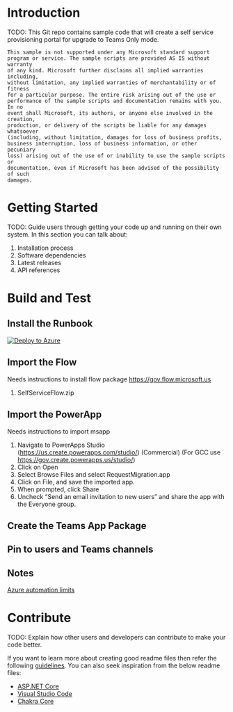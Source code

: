 # Introduction
TODO: This Git repo contains sample code that will create a self service provisioning portal for upgrade to Teams Only mode.

	This sample is not supported under any Microsoft standard support
	program or service. The sample scripts are provided AS IS without warranty
	of any kind. Microsoft further disclaims all implied warranties including,
	without limitation, any implied warranties of merchantability or of fitness
	for a particular purpose. The entire risk arising out of the use or
	performance of the sample scripts and documentation remains with you. In no
	event shall Microsoft, its authors, or anyone else involved in the creation,
	production, or delivery of the scripts be liable for any damages whatsoever
	(including, without limitation, damages for loss of business profits,
	business interruption, loss of business information, or other pecuniary
	loss) arising out of the use of or inability to use the sample scripts or
	documentation, even if Microsoft has been advised of the possibility of such
	damages.

# Getting Started
TODO: Guide users through getting your code up and running on their own system. In this section you can talk about:
1.	Installation process
2.	Software dependencies
3.	Latest releases
4.	API references

# Build and Test

## Install the Runbook
[![Deploy to Azure](https://aka.ms/deploytoazurebutton)](https://portal.azure.com/#create/Microsoft.Template/uri/https%3A%2F%2Fraw.githubusercontent.com%2FTheBluLion%2FSelfService%2Fgcc%2Fazuredeploy.json)

## Import the Flow
Needs instructions to install flow package
https://gov.flow.microsoft.us
1. SelfServiceFlow.zip

## Import the PowerApp
Needs instructions to import msapp
1. Navigate to PowerApps Studio (https://us.create.powerapps.com/studio/) (Commercial)
(For GCC use https://gov.create.powerapps.us/studio/)
1. Click on Open
1. Select Browse Files and select RequestMigration.app
1. Click on File, and save the imported app.
1. When prompted, click Share
1. Uncheck “Send an email invitation to new users” and share the app with the Everyone group.

## Create the Teams App Package

## Pin to users and Teams channels

## Notes
[Azure automation limits](https://docs.microsoft.com/en-us/azure/azure-resource-manager/management/azure-subscription-service-limits#automation-limits)

# Contribute
TODO: Explain how other users and developers can contribute to make your code better.

If you want to learn more about creating good readme files then refer the following [guidelines](https://docs.microsoft.com/en-us/azure/devops/repos/git/create-a-readme?view=azure-devops). You can also seek inspiration from the below readme files:
- [ASP.NET Core](https://github.com/aspnet/Home)
- [Visual Studio Code](https://github.com/Microsoft/vscode)
- [Chakra Core](https://github.com/Microsoft/ChakraCore)
